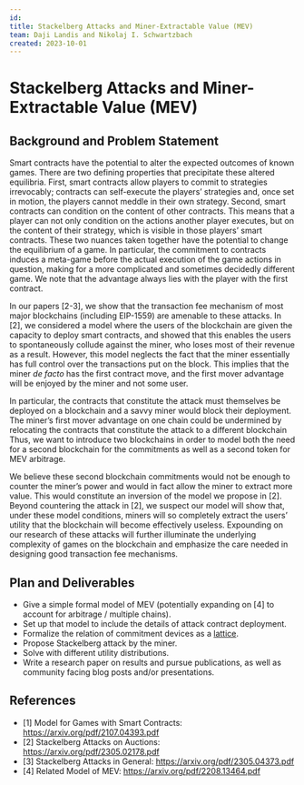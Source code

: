 ```yaml
---
id: 
title: Stackelberg Attacks and Miner-Extractable Value (MEV)
team: Daji Landis and Nikolaj I. Schwartzbach
created: 2023-10-01
---
```


# Stackelberg Attacks and Miner-Extractable Value (MEV)
## Background and Problem Statement

Smart contracts have the potential to alter the expected outcomes of known games. There are two defining properties that precipitate these altered equilibria. First, smart contracts allow players to commit to strategies irrevocably; contracts can self-execute the players’ strategies and, once set in motion, the players cannot meddle in their own strategy.  Second, smart contracts can condition on the content of other contracts.  This means that a player can not only condition on the actions another player executes, but on the content of their strategy, which is visible in those players’ smart contracts.  These two nuances taken together have the potential to change the equilibrium of a game.  In particular, the commitment to contracts induces a meta-game before the actual execution of the game actions in question, making for a more complicated and sometimes decidedly different game.  We note that the advantage always lies with the player with the first contract.

In our papers [2-3], we show that the transaction fee mechanism of most major blockchains (including EIP-1559) are amenable to these attacks. In [2], we considered a model where the users of the blockchain are given the capacity to deploy smart contracts, and showed that this enables the users to spontaneously collude against the miner, who loses most of their revenue as a result. However, this model neglects the fact that the miner essentially has full control over the transactions put on the block. This implies that the miner *de facto* has the first contract move, and the first mover advantage will be enjoyed by the miner and not some user.  

In particular, the contracts that constitute the attack must themselves be deployed on a blockchain and a savvy miner would block their deployment. The miner’s first mover advantage on one chain could be undermined by relocating the contracts that constitute the attack to a different blockchain  Thus, we want to introduce two blockchains in order to model both the need for a second blockchain for the commitments as well as a second token for MEV arbitrage. 

We believe these second blockchain commitments would not be enough to counter the miner’s power and would in fact allow the miner to extract more value. This would constitute an inversion of the model we propose in [2].  Beyond countering the attack in [2], we suspect our model will show that, under these model conditions, miners will so completely extract the users’ utility that the blockchain will become effectively useless.  Expounding on our research of these attacks will further illuminate the underlying complexity of games on the blockchain and emphasize the care needed in designing good transaction fee mechanisms.

## Plan and Deliverables
* Give a simple formal model of MEV (potentially expanding on [4] to account for arbitrage / multiple chains).
* Set up that model to include the details of attack contract deployment.
* Formalize the relation of commitment devices as a [lattice](https://en.wikipedia.org/wiki/Lattice_(order)).
* Propose Stackelberg attack by the miner.
* Solve with different utility distributions.
* Write a research paper on results and pursue publications, as well as community facing blog posts and/or presentations. 

## References
* [1] Model for Games with Smart Contracts: https://arxiv.org/pdf/2107.04393.pdf
* [2] Stackelberg Attacks on Auctions: https://arxiv.org/pdf/2305.02178.pdf
* [3] Stackelberg Attacks in General:  https://arxiv.org/pdf/2305.04373.pdf
* [4] Related Model of MEV: https://arxiv.org/pdf/2208.13464.pdf
